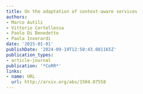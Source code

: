 ```yaml
---
title: On the adaptation of context-aware services
authors:
- Marco Autili
- Vittorio Cortellessa
- Paolo Di Benedetto
- Paola Inverardi
date: '2015-01-01'
publishDate: '2024-09-19T12:50:43.081165Z'
publication_types:
- article-journal
publication: '*CoRR*'
links:
- name: URL
  url: http://arxiv.org/abs/1504.07558
---
```

